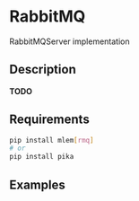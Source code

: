 # RabbitMQ

RabbitMQServer implementation

## Description

**TODO**

## Requirements

```bash
pip install mlem[rmq]
# or
pip install pika
```

## Examples

```python

```
